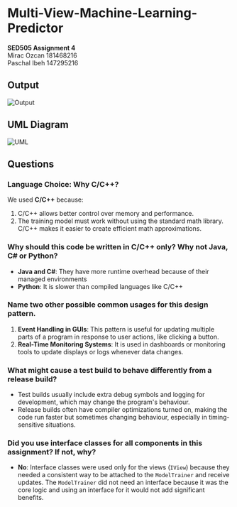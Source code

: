 # Multi-View-Machine-Learning-Predictor
**SED505 Assignment 4**  
Mirac Ozcan 181468216  
Paschal Ibeh 147295216

## Output
![Output](https://i.ibb.co/xD9Z9B2/image.png)

## UML Diagram
![UML](https://i.ibb.co/z5q0z30/image.png)

## Questions
### Language Choice: Why C/C++?
We used **C/C++** because:
1.  C/C++ allows better control over memory and performance.
2. The training model must work without using the standard math library. C/C++ makes it easier to create efficient math approximations.

### Why should this code be written in C/C++ only? Why not Java, C# or Python?
- **Java and C#**: They have more runtime overhead because of their managed environments
- **Python**: It is slower than compiled languages like C/C++

### Name two other possible common usages for this design pattern.
1. **Event Handling in GUIs**: This pattern is useful for updating multiple parts of a program in response to user actions, like clicking a button.
2. **Real-Time Monitoring Systems**: It is used in dashboards or monitoring tools to update displays or logs whenever data changes.

### What might cause a test build to behave differently from a release build?
- Test builds usually include extra debug symbols and logging for development, which may change the program's behaviour.
- Release builds often have compiler optimizations turned on, making the code run faster but sometimes changing behaviour, especially in timing-sensitive situations.

### Did you use interface classes for all components in this assignment? If not, why?
- **No**: Interface classes were used only for the views (`IView`) because they needed a consistent way to be attached to the `ModelTrainer` and receive updates. The `ModelTrainer` did not need an interface because it was the core logic and using an interface for it would not add significant benefits.

